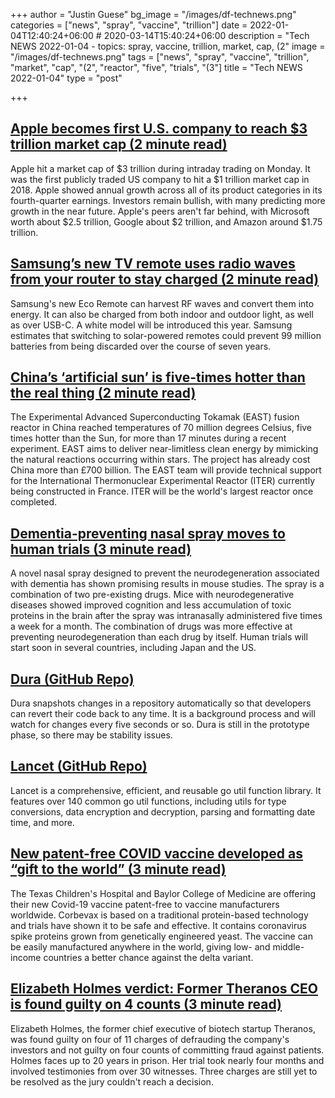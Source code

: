 +++
author = "Justin Guese"
bg_image = "/images/df-technews.png"
categories = ["news", "spray", "vaccine", "trillion"]
date = 2022-01-04T12:40:24+06:00 # 2020-03-14T15:40:24+06:00
description = "Tech NEWS 2022-01-04 - topics: spray, vaccine, trillion, market, cap, (2"
image = "/images/df-technews.png"
tags = ["news", "spray", "vaccine", "trillion", "market", "cap", "(2", "reactor", "five", "trials", "(3"]
title = "Tech NEWS 2022-01-04"
type = "post"

+++

## [Apple becomes first U.S. company to reach $3 trillion market cap (2 minute read)](https://www.cnbc.com/2022/01/03/apple-becomes-first-us-company-to-reach-3-trillion-market-cap.html)

Apple hit a market cap of $3 trillion during intraday trading on Monday. It was the first publicly traded US company to hit a $1 trillion market cap in 2018. Apple showed annual growth across all of its product categories in its fourth-quarter earnings. Investors remain bullish, with many predicting more growth in the near future. Apple's peers aren't far behind, with Microsoft worth about $2.5 trillion, Google about $2 trillion, and Amazon around $1.75 trillion.

## [Samsung’s new TV remote uses radio waves from your router to stay charged (2 minute read)](https://www.theverge.com/2022/1/2/22860390/samsung-eco-remote-2022-solar-rf-harvesting-charging/1/0100017e24c838e6-51710beb-88cf-4661-bca5-acaf0c19e568-000000/gy-SDd7huTalx85treIO2VejMSj6nRQt0jdyACZWWDs=230)

Samsung's new Eco Remote can harvest RF waves and convert them into energy. It can also be charged from both indoor and outdoor light, as well as over USB-C. A white model will be introduced this year. Samsung estimates that switching to solar-powered remotes could prevent 99 million batteries from being discarded over the course of seven years.

## [China’s ‘artificial sun’ is five-times hotter than the real thing (2 minute read)](https://www.independent.co.uk/life-style/gadgets-and-tech/china-artificial-sun-nuclear-fusion-renewable-b1985795.html)

The Experimental Advanced Superconducting Tokamak (EAST) fusion reactor in China reached temperatures of 70 million degrees Celsius, five times hotter than the Sun, for more than 17 minutes during a recent experiment. EAST aims to deliver near-limitless clean energy by mimicking the natural reactions occurring within stars. The project has already cost China more than £700 billion. The EAST team will provide technical support for the International Thermonuclear Experimental Reactor (ITER) currently being constructed in France. ITER will be the world's largest reactor once completed.

## [Dementia-preventing nasal spray moves to human trials (3 minute read)](https://newatlas.com/science/dementia-nasal-spray-rifampicin-resveratrol-human-trials/)

A novel nasal spray designed to prevent the neurodegeneration associated with dementia has shown promising results in mouse studies. The spray is a combination of two pre-existing drugs. Mice with neurodegenerative diseases showed improved cognition and less accumulation of toxic proteins in the brain after the spray was intranasally administered five times a week for a month. The combination of drugs was more effective at preventing neurodegeneration than each drug by itself. Human trials will start soon in several countries, including Japan and the US.

## [Dura (GitHub Repo)](https://github.com/tkellogg/dura)

Dura snapshots changes in a repository automatically so that developers can revert their code back to any time. It is a background process and will watch for changes every five seconds or so. Dura is still in the prototype phase, so there may be stability issues.

## [Lancet (GitHub Repo)](https://github.com/duke-git/lancet)

Lancet is a comprehensive, efficient, and reusable go util function library. It features over 140 common go util functions, including utils for type conversions, data encryption and decryption, parsing and formatting date time, and more.

## [New patent-free COVID vaccine developed as “gift to the world” (3 minute read)](https://newatlas.com/health-wellbeing/patent-free-coronavirus-vaccine-protein-subunit/)

The Texas Children's Hospital and Baylor College of Medicine are offering their new Covid-19 vaccine patent-free to vaccine manufacturers worldwide. Corbevax is based on a traditional protein-based technology and trials have shown it to be safe and effective. It contains coronavirus spike proteins grown from genetically engineered yeast. The vaccine can be easily manufactured anywhere in the world, giving low- and middle-income countries a better chance against the delta variant.

## [Elizabeth Holmes verdict: Former Theranos CEO is found guilty on 4 counts (3 minute read)](https://www.npr.org/2022/01/03/1063973490/elizabeth-holmes-trial-verdict-guilty-theranos)

Elizabeth Holmes, the former chief executive of biotech startup Theranos, was found guilty on four of 11 charges of defrauding the company's investors and not guilty on four counts of committing fraud against patients. Holmes faces up to 20 years in prison. Her trial took nearly four months and involved testimonies from over 30 witnesses. Three charges are still yet to be resolved as the jury couldn't reach a decision.

